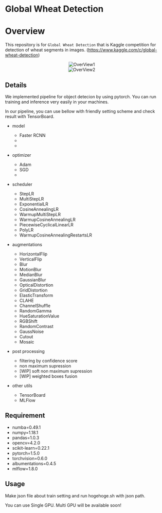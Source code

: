 # Global Wheat Detection

# Overview

This repository is for `Global Wheat Detection` that is Kaggle competition for detection of wheat segments in images. (https://www.kaggle.com/c/global-wheat-detection)

<div align="center">
<img src="https://user-images.githubusercontent.com/18682053/82140037-b8573d80-9867-11ea-9acb-89bae6fb192e.png" title="OverView1">
</div>

<div align="center">
<img src="https://user-images.githubusercontent.com/18682053/82140038-b8efd400-9867-11ea-8618-b4abfb32640a.png" title="OverView2">
</div>


## Details

We implemented pipeline for object detecion by using pytorch. You can run training and inference very easily in your machines.

In our pipeline, you can use bellow with friendly setting scheme and check result with TensorBoard.

- model
  -  Faster RCNN
  -  
  -
 
- optimizer
  - Adam
  - SGD
  - 

- scheduler
  - StepLR
  - MultiStepLR
  - ExponentialLR
  - CosineAnnealingLR
  - WarmupMultiStepLR
  - WarmupCosineAnnealingLR
  - PiecewiseCyclicalLinearLR
  - PolyLR
  - WarmupCosineAnnealingRestartsLR
  
- augmentations
  - HorizontalFlip
  - VerticalFlip
  - Blur
  - MotionBlur
  - MedianBlur
  - GaussianBlur
  - OpticalDistortion
  - GridDistortion
  - ElasticTransform
  - CLAHE
  - ChannelShuffle
  - RandomGamma
  - HueSaturationValue
  - RGBShift
  - RandomContrast
  - GaussNoise
  - Cutout
  - Mosaic

- post processing
  - filtering by confidence score
  - non maximum supression
  - [WIP] soft non maximum supression
  - [WIP] weighted boxes fusion

- other utils
  - TensorBoard 
  - MLFlow
 
 
## Requirement
- numba=0.49.1 
- numpy=1.18.1
- pandas=1.0.3
- opencv=4.2.0
- scikit-learn=0.22.1 
- pytorch=1.5.0 
- torchvision=0.6.0 
- albumentations=0.4.5
- mlflow=1.8.0 

## Usage
Make json file about train setting and run hogehoge.sh with json path.

You can use Single GPU.
Multi GPU will be available soon!


